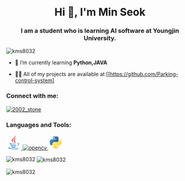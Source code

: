 <h1 align="center">Hi 👋, I'm Min Seok</h1>
<h3 align="center">I am a student who is learning AI software at Youngjin University.</h3>

<p align="left"> <img src="https://komarev.com/ghpvc/?username=kms8032&label=Profile%20views&color=0e75b6&style=flat" alt="kms8032" /> </p>

- 🌱 I’m currently learning **Python,JAVA**

- 👨‍💻 All of my projects are available at [[https://github.com/Parking-control-system]
<h3 align="left">Connect with me:</h3>
<p align="left">
<a href="https://instagram.com/2002_stone" target="blank"><img align="center" src="https://raw.githubusercontent.com/rahuldkjain/github-profile-readme-generator/master/src/images/icons/Social/instagram.svg" alt="2002_stone" height="30" width="40" /></a>
</p>

<h3 align="left">Languages and Tools:</h3>
<p align="left"> <a href="https://www.java.com" target="_blank" rel="noreferrer"> <img src="https://raw.githubusercontent.com/devicons/devicon/master/icons/java/java-original.svg" alt="java" width="40" height="40"/> </a> <a href="https://opencv.org/" target="_blank" rel="noreferrer"> <img src="https://www.vectorlogo.zone/logos/opencv/opencv-icon.svg" alt="opencv" width="40" height="40"/> </a> <a href="https://www.python.org" target="_blank" rel="noreferrer"> <img src="https://raw.githubusercontent.com/devicons/devicon/master/icons/python/python-original.svg" alt="python" width="40" height="40"/> </a> </p>

<p><img align="left" src="https://github-readme-stats.vercel.app/api/top-langs?username=kms8032&show_icons=true&locale=en&layout=compact" alt="kms8032" /></p>

<p>&nbsp;<img align="center" src="https://github-readme-stats.vercel.app/api?username=kms8032&show_icons=true&locale=en" alt="kms8032" /></p>

<p><img align="center" src="https://github-readme-streak-stats.herokuapp.com/?user=kms8032&" alt="kms8032" /></p>

